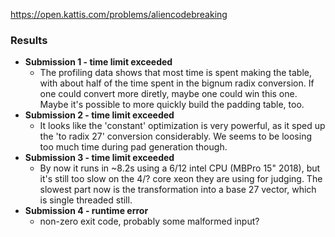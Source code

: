 https://open.kattis.com/problems/aliencodebreaking

### Results

 * **Submission 1 - time limit exceeded**
   * The profiling data shows that most time is spent making the table, with
     about half of the time spent in the bignum radix conversion. If one could convert more diretly,
     maybe one could win this one. Maybe it's possible to more quickly build the padding table, too. 
 * **Submission 2 - time limit exceeded**
   * It looks like the 'constant' optimization is very powerful, as it sped up the 'to radix 27'
     conversion considerably. We seems to be loosing too much time during pad generation though.
 * **Submission 3 - time limit exceeded**
   * By now it runs in ~8.2s using a 6/12 intel CPU (MBPro 15" 2018), but it's still too slow
     on the 4/? core xeon they are using for judging. The slowest part now is the transformation
     into a base 27 vector, which is single threaded still.
 * **Submission 4 - runtime error**
   * non-zero exit code, probably some malformed input?
